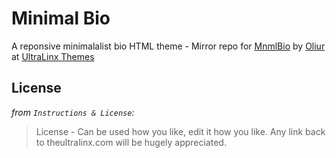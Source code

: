 # Minimal Bio
A reponsive minimalalist bio HTML theme - Mirror repo for [MnmlBio](http://theultralinx.com/2012/09/minimal-bio-responsive-site-template-free-download/) by [Oliur](https://twitter.com/UltraLinx) at [UltraLinx Themes](http://themes.theultralinx.com/)

## License

*from `Instructions & License`:*

> License - Can be used how you like, edit it how you like. Any link back to theultralinx.com will be hugely appreciated.
